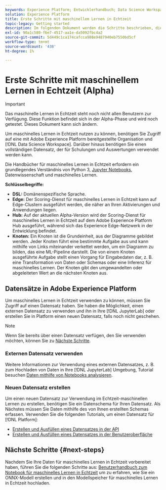 ```yaml
---
keywords: Experience Platform; Entwicklerhandbuch; Data Science Workspace; beliebte Themen; Echtzeit-maschinelles Lernen
solution: Experience Platform
title: Erste Schritte mit maschinellem Lernen in Echtzeit
topic-legacy: Getting started
description: Im folgenden Dokument werden die Schritte beschrieben, die zum Erstellen eines Modells für maschinelles Lernen in Echtzeit in Adobe Experience Platform erforderlich sind.
exl-id: 90a1c580-f6e7-4517-aa1e-da5092fbc4a2
source-git-commit: 5d449c1ca174cafcca988e9487940eb7550bd5cf
workflow-type: tm+mt
source-wordcount: '438'
ht-degree: 1%

---
```


# Erste Schritte mit maschinellem Lernen in Echtzeit (Alpha)

>[!IMPORTANT]
>
>Das maschinelle Lernen in Echtzeit steht noch nicht allen Benutzern zur Verfügung. Diese Funktion befindet sich in der Alpha-Phase und wird noch getestet. Dieses Dokument kann sich ändern.

Um maschinelles Lernen in Echtzeit nutzen zu können, benötigen Sie Zugriff auf eine mit Adobe Experience Platform bereitgestellte Organisation und [!DNL Data Science Workspace]. Darüber hinaus benötigen Sie einen vollständigen Datensatz, der für Schulungen und Auswertungen verwendet werden kann.

Die Handbücher für maschinelles Lernen in Echtzeit erfordern ein grundlegendes Verständnis von Python 3, [Jupyter Notebooks](../jupyterlab/overview.md), Datenwissenschaft und maschinelles Lernen.

**Schlüsselbegriffe:**

- **DSL:** Domänenspezifische Sprache.
- **Edge:** Der Scoring-Dienst für maschinelles Lernen in Echtzeit kann auf Edge-Clustern ausgeführt werden, die näher an Ihren Aktivierungen und Anwendungen liegen.
- **Hub:** Auf der aktuellen Alpha-Version wird der Scoring-Dienst für maschinelles Lernen in Echtzeit auf dem Adobe Experience Platform Hub ausgeführt, während sich das Experience Edge-Netzwerk in der Entwicklung befindet.
- **Knoten:** Ein Knoten ist die Grundeinheit, aus der Diagramme gebildet werden. Jeder Knoten führt eine bestimmte Aufgabe aus und kann mithilfe von Links miteinander verkettet werden, um ein Diagramm zu bilden, das eine ML-Pipeline darstellt. Die von einem Knoten ausgeführte Aufgabe stellt einen Vorgang für Eingabedaten dar, z. B. eine Transformation von Daten oder Schemas oder eine Inferenz für maschinelles Lernen. Der Knoten gibt den umgewandelten oder abgeleiteten Wert an die nächsten Knoten aus.

## Datensätze in Adobe Experience Platform

Um maschinelles Lernen in Echtzeit verwenden zu können, müssen Sie Zugriff auf einen Datensatz haben. Sie haben die Möglichkeit, einen externen Datensatz zu verwenden und ihn in Ihre [!DNL JupyterLab] oder erstellen Sie in Platform einen neuen Datensatz, falls noch nicht geschehen.

>[!NOTE]
>
>Wenn Sie bereits über einen Datensatz verfügen, den Sie verwenden möchten, können Sie zu [Nächste Schritte](#next-steps).

### Externen Datensatz verwenden

Weitere Informationen zur Verwendung eines externen Datensatzes, z. B. zum Hochladen von Daten in Ihre [!DNL JupyterLab] Umgebung, Tutorial besuchen [Daten mithilfe von Notebooks analysieren](../jupyterlab/analyze-your-data.md#external-data).

### Neuen Datensatz erstellen

Um einen neuen Datensatz zur Verwendung im Echtzeit-maschinellen Lernen zu erstellen, benötigen Sie ein Datenschema für Ihren Datensatz. Als Nächstes müssen Sie Daten mithilfe des von Ihnen erstellten Schemas erfassen. Verwenden Sie die folgenden Tutorials, um einen Datensatz für [!DNL Platform]:

- [Erstellen und Ausfüllen eines Datensatzes in der API](../../catalog/datasets/create.md)
- [Erstellen und Ausfüllen eines Datensatzes in der Benutzeroberfläche](../../ingestion/tutorials/ingest-batch-data.md)

## Nächste Schritte {#next-steps}

Nachdem Sie Ihre Daten für maschinelles Lernen in Echtzeit vorbereitet haben, führen Sie die folgenden Schritte aus: [Benutzerhandbuch zum Notebook für maschinelles Lernen in Echtzeit](./rtml-authoring-notebook.md) um zu erfahren, wie Sie ein ONNX-Modell erstellen und in den Modellspeicher für maschinelles Lernen in Echtzeit hochladen.
